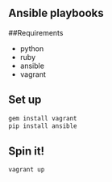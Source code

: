Ansible playbooks
-----------------

##Requirements
* python
* ruby
* ansible
* vagrant

## Set up

```bash
gem install vagrant
pip install ansible
```

## Spin it!

```bash
vagrant up
```

